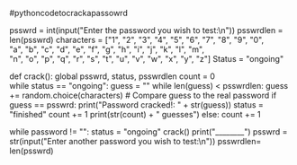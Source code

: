 #pythoncodetocrackapassowrd

psswrd = int(input("Enter the password you wish to test:\n"))
psswrdlen = len(psswrd)
characters = ["1", "2", "3", "4", "5", "6", "7", "8", "9", "0",\
 "a", "b", "c", "d", "e", "f", "g", "h", "i", "j", "k", "l", "m",\
 "n", "o", "p", "q", "r", "s", "t", "u", "v", "w", "x", "y", "z"]
Status = "ongoing"

def crack():
    global psswrd, status, psswrdlen
    count = 0    
    while status == "ongoing":
        guess = ""
        while len(guess) < psswrdlen:
            guess += random.choice(characters)
        # Compare guess to the real password
        if guess == psswrd:
            print("Password cracked!: " + str(guess))
            status = "finished"
            count += 1
            print(str(count) + " guesses")
        else:
            count += 1
            
while password != "":
    status = "ongoing"
    crack()
    print("________")
    psswrd = str(input("Enter another password you wish to test:\n"))
    psswrdlen= len(psswrd)
